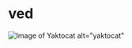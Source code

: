 # <h1>ved</h1>

![Image of Yaktocat alt="yaktocat"](https://octodex.github.com/images/yaktocat.png)
